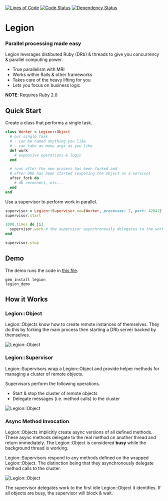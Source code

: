[![Lines of Code](http://img.shields.io/badge/lines_of_code-120-brightgreen.svg?style=flat)](http://blog.codinghorror.com/the-best-code-is-no-code-at-all/)
[![Code Status](http://img.shields.io/codeclimate/github/hopsoft/legion.svg?style=flat)](https://codeclimate.com/github/hopsoft/legion)
[![Dependency Status](http://img.shields.io/gemnasium/hopsoft/legion.svg?style=flat)](https://gemnasium.com/hopsoft/legion)

# Legion

### Parallel processing made easy

Legion leverages distibuted Ruby (DRb) & threads to give you concurrency & parallel computing power.

* True parallelism with MRI
* Works within Rails & other frameworks
* Takes care of the heavy lifting for you
* Lets you focus on business logic

__NOTE__: Requires Ruby 2.0

## Quick Start

Create a class that performs a single task.

```ruby
class Worker < Legion::Object
  # our single task
  # - can be named anything you like
  # - can take as many args as you like
  def work
    # expensive operations & logic
  end

  # runs after the new process has been forked and
  # after DRb has been started (exposing the object as a service)
  after_fork do
    # db reconnect, etc...
  end
end
```

Use a supervisor to perform work in parallel.

```ruby
supervisor = Legion::Supervisor.new(Worker, processes: 7, port: 42042)
supervisor.start

1000.times do |i|
  supervisor.work # the supervisor asynchronously delegates to the worker
end

supervisor.stop
```

## Demo

The demo runs the code in [this file](https://github.com/hopsoft/legion/blob/master/bin/legion_demo).

```
gem install legion
legion_demo
```

## How it Works

### Legion::Object

Legion::Objects know how to create remote instances of themselves.
They do this by forking the main process then starting a DRb server backed by themselves.

![Legion::Object](https://raw.github.com/hopsoft/legion/master/doc/object.png)

### Legion::Supervisor

Legion::Supervisors wrap a Legion::Object and provide helper methods for managing a cluster of remote objects.

Supervisors perform the following operations.

- Start & stop the cluster of remote objects
- Delegate messages (i.e. method calls) to the cluster

![Legion::Object](https://raw.github.com/hopsoft/legion/master/doc/supervisor.png)

### Async Method Invocation

Legion::Objects implicitly create async versions of all defined methods.
These async methods delegate to the real method on another thread and return immediately.
The Legion::Object is considered __busy__ while the background thread is working.

Legion::Supervisors respond to any methods defined on the wrapped Legion::Object.
The distinction being that they asynchronously delegate method calls to the cluster.

![Legion::Object](https://raw.github.com/hopsoft/legion/master/doc/async.png)

The supervisor delegates work to the first idle Legion::Object it identifies.
If all objects are busy, the supervisor will block & wait.

